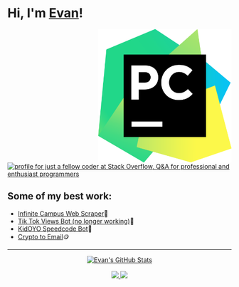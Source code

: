 # Hi, I'm [Evan](https://github.com/evan-kolberg)!


<a href="https://github.com/evan-kolberg">
<img align="right" width="300" height="300" src="https://github.com/evan-kolberg/evan-kolberg/blob/main/PyCharm_Icon.svg.png?raw=true"></a>
<a href="https://stackoverflow.com/users/13793957/just-a-fellow-coder"><img src="https://stackoverflow.com/users/flair/13793957.png?theme=dark" width="208" height="58" alt="profile for just a fellow coder at Stack Overflow, Q&amp;A for professional and enthusiast programmers" title="profile for just a fellow coder at Stack Overflow, Q&amp;A for professional and enthusiast programmers"></a>

## Some of my best work:
- [Infinite Campus Web Scraper](https://github.com/evan-kolberg/infinite-campus-web-scraper)🏫
- [Tik Tok Views Bot (no longer working)](https://github.com/evan-kolberg/Tik-Tok-Views-Bot)📱
- [KidOYO Speedcode Bot](https://github.com/evan-kolberg/KidOYO-Speed-Code-Bot)🤖
- [Crypto to Email](https://github.com/evan-kolberg/crypto-to-email)🪙


----


<p align="center">
  <a href="https://github.com/evan-kolberg">
    <img src="https://github-readme-stats.vercel.app/api?username=evan-kolberg&hide=commits&count_private=true&show_icons=true" alt="Evan's GitHub Stats">
  </a>
  <br><br>
    <a href="https://badges.pufler.dev">
    <img src="https://badges.pufler.dev/years/evan-kolberg?style=flat-square&color=blue&logo=github">
  </a>
  <a href="https://github.com/evan-kolberg?tab=repositories">
    <img src="https://badges.pufler.dev/repos/evan-kolberg?style=flat-square&color=blue&logo=github">
  </a>
</p>
